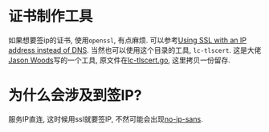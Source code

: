 # 证书制作工具
如果想要签ip的证书, 使用`openssl`, 有点麻烦. 可以参考[Using SSL with an IP address instead of DNS](https://bowerstudios.com/node/1007).
当然也可以使用这个目录的工具, `lc-tlscert`. 这是大佬[Jason Woods](https://github.com/driskell)写的一个工具, 原文件在[lc-tlscert.go](https://github.com/driskell/log-courier/blob/master/lc-tlscert/lc-tlscert.go), 这里拷贝一份留存.

# 为什么会涉及到签IP?
服务IP直连, 这时候用ssl就要签IP, 不然可能会出现[no-ip-sans](https://serverfault.com/questions/611120/failed-tls-handshake-does-not-contain-any-ip-sans).

